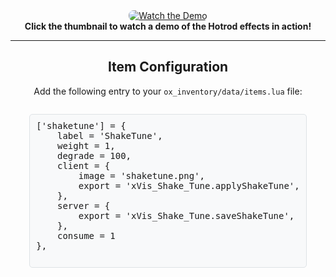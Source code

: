 <div align="center">
  <a href="https://youtu.be/wtPJxlNjCBE">
    <img src="https://img.youtube.com/vi/wtPJxlNjCBE/0.jpg" alt="Watch the Demo" style="max-width: 80%; border-radius: 8px;" />
  </a>
  <br />
  <strong>Click the thumbnail to watch a demo of the Hotrod effects in action!</strong>
</div>

---

<div align="center">
  <h2><strong>Item Configuration</strong></h2>
  <p>
    Add the following entry to your <code>ox_inventory/data/items.lua</code> file:
  </p>

  <pre style="display: inline-block; text-align: left; padding: 10px; background-color: #f8f9fa; border: 1px solid #dee2e6; border-radius: 5px; max-width: 600px; white-space: pre-wrap;">
['shaketune'] = {
    label = 'ShakeTune',
    weight = 1,
    degrade = 100,
    client = {
        image = 'shaketune.png',
        export = 'xVis_Shake_Tune.applyShakeTune',
    },
    server = {
        export = 'xVis_Shake_Tune.saveShakeTune',
    },
    consume = 1
},
  </pre>
</div>
